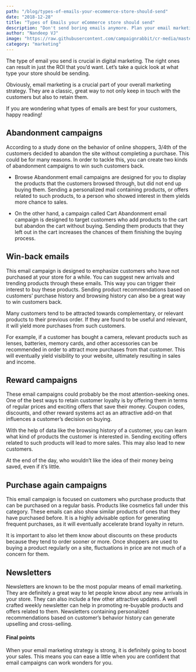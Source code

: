 ```yaml
---
path: "/blog/types-of-emails-your-ecommerce-store-should-send"
date: "2018-12-28"
title: "Types of Emails your eCommerce store should send"
description: "Don't send boring emails anymore. Plan your email marketing process and send the appropriate eCommerce emails. Store owners should choose the wise option."
author: "Nandeep VJ"
image: "https://raw.githubusercontent.com/campaignrabbit/cr-media/master/images/blog/types-of-emails-your-ecommerce-store-should-send/types_of_emails_your_ecommerce_store_should_send.jpg"
category: "marketing"
---
```

The type of email you send is crucial in digital marketing. The right ones can result in just the ROI that you’d want. Let’s take a quick look at what type your store should be sending.

Obviously, email marketing is a crucial part of your overall marketing strategy. They are a classic, great way to not only keep in touch with the customers but also to retain them.

If you are wondering what types of emails are best for your customers, happy reading!

## Abandonment campaigns

According to a study done on the behavior of online shoppers, 3/4th of the customers decided to abandon the site without completing a purchase. This could be for many reasons. In order to tackle this, you can create two kinds of abandonment campaigns to win such customers back.
* Browse Abandonment email campaigns are designed for you to display the products that the customers browsed through, but did not end up buying them. Sending a personalized mail containing products, or offers related to such products, to a person who showed interest in them yields more chance to sales.

* On the other hand, a campaign called <link-text url="https://www.campaignrabbit.com/blog/reduce-cart-abandonment-recovery-solutions/" target="_blank" rel="noopener">Cart Abandonment</link-text> email campaign is designed to target customers who add products to the cart but abandon the cart without buying. Sending them products that they left out in the cart increases the chances of them finishing the buying process.

## Win-back emails

This email campaign is designed to emphasize customers who have not purchased at your store for a while. You can suggest new arrivals and trending products through these emails. This way you can trigger their interest to buy these products. Sending product recommendations based on customers’ purchase history and browsing history can also be a great way to win customers back.

Many customers tend to be attracted towards complementary, or relevant products to their previous order. If they are found to be useful and relevant, it will yield more purchases from such customers.

For example, if a customer has bought a camera, relevant products such as lenses, batteries, memory cards, and other accessories can be recommended in order to attract more purchases from that customer. This will eventually yield visibility to your website, ultimately resulting in sales and income.
## Reward campaigns

These email campaigns could probably be the most attention-seeking ones. One of the best ways to retain customer loyalty is by offering them in terms of regular prices and exciting offers that save their money. Coupon codes, discounts, and other reward systems act as an attractive add-on that influences a customer’s decision on buying.

With the help of data like the browsing history of a customer, you can learn what kind of products the customer is interested in. Sending exciting offers related to such products will <link-text url="https://www.campaignrabbit.com/blog/how-we-improved-sales-conversion-by-270-using-transactional-emails/" target="_blank" rel="noopener">lead to more sales.</link-text> This may also lead to new customers.

At the end of the day, who wouldn’t like the idea of their money being saved, even if it’s little.
## Purchase again campaigns

This email campaign is focused on customers who purchase products that can be purchased on a regular basis. Products like cosmetics fall under this category. These emails can also show similar products of ones that they have purchased before. It is a highly advisable option for generating frequent purchases, as it will eventually accelerate brand loyalty in return.

It is important to also let them know about discounts on these products because they tend to order sooner or more. Once shoppers are used to buying a product regularly on a site, fluctuations in price are not much of a concern for them.
## Newsletters

Newsletters are known to be the most popular means of email marketing. They are definitely a great way to let people know about any new arrivals in your store. They can also include a few other attractive updates. A well crafted weekly newsletter can help in promoting re-buyable products and offers related to them. <link-text url="https://www.forbes.com/sites/forbescommunicationscouncil/2018/12/21/how-to-send-personalized-emails-at-scale-to-land-high-value-meetings-on-autopilot/#222c8f647745" target="_blank" rel="noopener nofollow">Newsletters containing personalized recommendations</link-text> based on customer’s behavior history can generate upselling and cross-selling.
#### Final points

When your email marketing strategy is strong, it is definitely going to boost your sales. This means you can ease a little when you are confident that email campaigns can work wonders for you.
